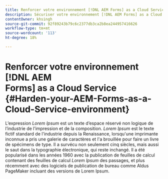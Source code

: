 ```yaml
---
title: Renforcer votre environnement [!DNL AEM Forms] as a Cloud Service
description: Sécuriser votre environnement [!DNL AEM Forms] as a Cloud Service.
contentOwner: khsingh
source-git-commit: 92f89243b79c6c2377db3ca2b8ea244957416626
workflow-type: tm+mt
source-wordcount: '113'
ht-degree: 18%

---
```



# Renforcer votre environnement [!DNL AEM Forms] as a Cloud Service {#Harden-your-AEM-Forms-as-a-Cloud-Service-environment}

L’expression *Lorem Ipsum* est un texte d’espace réservé non logique de l’industrie de l’impression et de la composition. *Lorem Ipsum* est le texte fictif standard de l&#39;industrie depuis la Renaissance, lorsqu&#39;une imprimante inconnue a pris une galerie de caractères et l&#39;a brouillée pour faire un livre de spécimens de type. Il a survécu non seulement cinq siècles, mais aussi le saut dans la typographie électronique, qui reste inchangé. Il a été popularisé dans les années 1960 avec la publication de feuilles de calcul contenant des feuilles de calcul *Lorem Ipsum* des passages, et plus récemment avec des logiciels de publication de bureau comme Aldus PageMaker incluant des versions de Lorem Ipsum.

